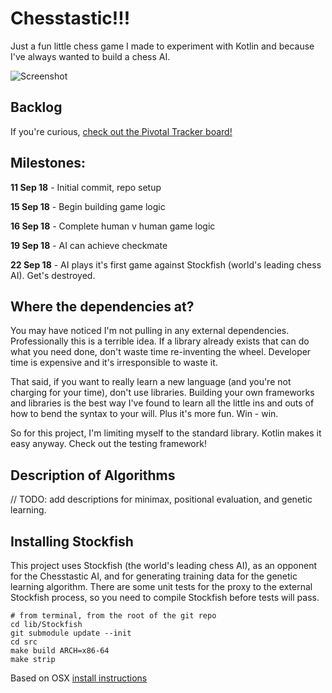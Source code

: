 # Chesstastic!!!

Just a fun little chess game I made to experiment with Kotlin and because I've always wanted to build a chess AI. 

![Screenshot](https://i.gyazo.com/337df6aa1b8bb5d907d772852f6d7780.png)

## Backlog

If you're curious, [check out the Pivotal Tracker board!](https://www.pivotaltracker.com/n/projects/2199679)

## Milestones:

**11 Sep 18** - Initial commit, repo setup

**15 Sep 18** - Begin building game logic

**16 Sep 18** - Complete human v human game logic

**19 Sep 18** - AI can achieve checkmate

**22 Sep 18** - AI plays it's first game against Stockfish (world's leading chess AI). Get's destroyed. 

## Where the dependencies at?

You may have noticed I'm not pulling in any external dependencies. Professionally this is a terrible idea. If a library already exists that can do what you need done, don't waste time re-inventing the wheel. Developer time is expensive and it's irresponsible to waste it. 

That said, if you want to really learn a new language (and you're not charging for your time), don't use libraries. Building your own frameworks and libraries is the best way I've found to learn all the little ins and outs of how to bend the syntax to your will. Plus it's more fun. Win - win. 

So for this project, I'm limiting myself to the standard library. Kotlin makes it easy anyway. Check out the testing framework! 

## Description of Algorithms

// TODO: add descriptions for minimax, positional evaluation, and genetic learning. 

## Installing Stockfish

This project uses Stockfish (the world's leading chess AI), as an opponent for the Chesstastic AI, and for generating training data for the genetic learning algorithm. There are some unit tests for the proxy to the external Stockfish process, so you need to compile Stockfish before tests will pass. 

```
# from terminal, from the root of the git repo
cd lib/Stockfish
git submodule update --init
cd src
make build ARCH=x86-64
make strip
```

Based on OSX [install instructions](http://support.stockfishchess.org/kb/advanced-topics/compiling-stockfish-on-mac-os-x)


